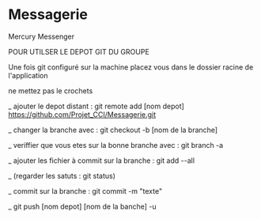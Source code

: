 # Messagerie
Mercury Messenger 

POUR UTILSER LE DEPOT GIT DU GROUPE

Une fois git configuré sur la machine placez vous dans le dossier racine de l'application

ne mettez pas le crochets

_ ajouter le depot distant :  git remote add [nom depot] https://github.com/Projet_CCI/Messagerie.git

_ changer la branche avec :  git checkout -b [nom de la branche]

_ veriffier que vous etes sur la bonne branche avec : git branch -a

_ ajouter les fichier à commit sur la branche : git add --all 

_ (regarder les satuts : git status)

_ commit sur la branche : git commit -m "texte"

_ git push [nom depot] [nom de la banche] -u 

